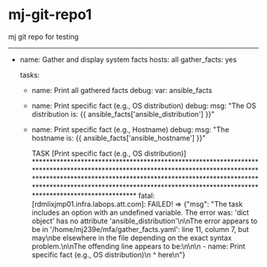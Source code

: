 # mj-git-repo1
mj git repo for testing


---
- name: Gather and display system facts
  hosts: all
  gather_facts: yes

  tasks:
    - name: Print all gathered facts
      debug:
        var: ansible_facts

    - name: Print specific fact (e.g., OS distribution)
      debug:
        msg: "The OS distribution is: {{ ansible_facts['ansible_distribution'] }}"

    - name: Print specific fact (e.g., Hostname)
      debug:
        msg: "The hostname is: {{ ansible_facts['ansible_hostname'] }}"






      TASK [Print specific fact (e.g., OS distribution)] **************************************************************************************************************************************************************************************************************************************************************************************************
fatal: [rdmlixjmp01.infra.labops.att.com]: FAILED! => {"msg": "The task includes an option with an undefined variable. The error was: 'dict object' has no attribute 'ansible_distribution'\n\nThe error appears to be in '/home/mj239e/mfa/gather_facts.yaml': line 11, column 7, but may\nbe elsewhere in the file depending on the exact syntax problem.\n\nThe offending line appears to be:\n\n\n    - name: Print specific fact (e.g., OS distribution)\n      ^ here\n"}
